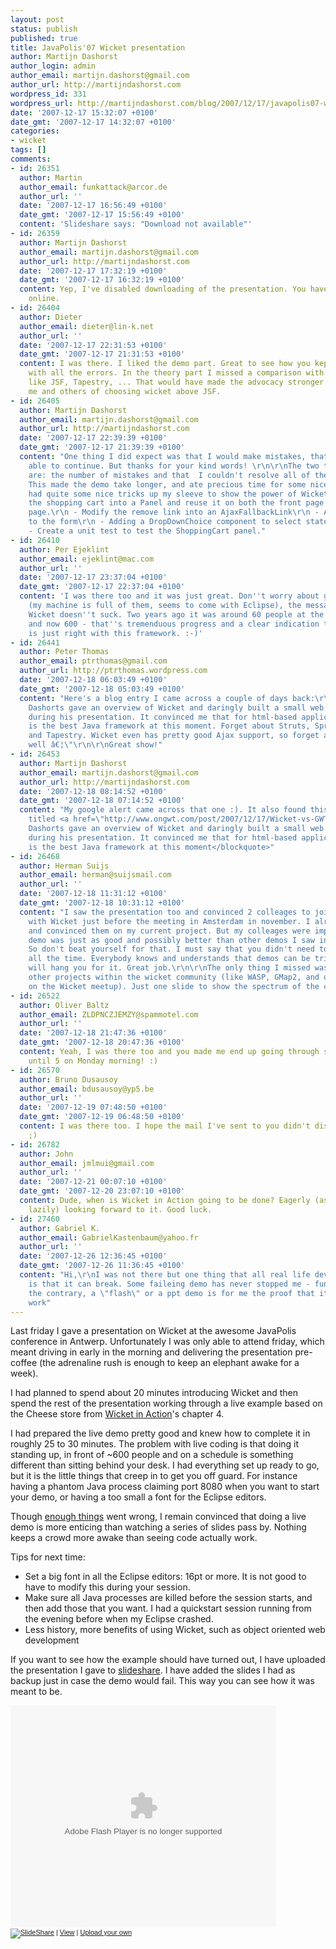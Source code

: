 ```yaml
---
layout: post
status: publish
published: true
title: JavaPolis'07 Wicket presentation
author: Martijn Dashorst
author_login: admin
author_email: martijn.dashorst@gmail.com
author_url: http://martijndashorst.com
wordpress_id: 331
wordpress_url: http://martijndashorst.com/blog/2007/12/17/javapolis07-wicket-presentation/
date: '2007-12-17 15:32:07 +0100'
date_gmt: '2007-12-17 14:32:07 +0100'
categories:
- wicket
tags: []
comments:
- id: 26351
  author: Martin
  author_email: funkattack@arcor.de
  author_url: ''
  date: '2007-12-17 16:56:49 +0100'
  date_gmt: '2007-12-17 15:56:49 +0100'
  content: 'Slideshare says: "Download not available"'
- id: 26359
  author: Martijn Dashorst
  author_email: martijn.dashorst@gmail.com
  author_url: http://martijndashorst.com
  date: '2007-12-17 17:32:19 +0100'
  date_gmt: '2007-12-17 16:32:19 +0100'
  content: Yep, I've disabled downloading of the presentation. You have to watch it
    online.
- id: 26404
  author: Dieter
  author_email: dieter@lin-k.net
  author_url: ''
  date: '2007-12-17 22:31:53 +0100'
  date_gmt: '2007-12-17 21:31:53 +0100'
  content: I was there. I liked the demo part. Great to see how you kept your cool
    with all the errors. In the theory part I missed a comparison with other technologies
    like JSF, Tapestry, ... That would have made the advocacy stronger and maybe convinced
    me and others of choosing wicket above JSF.
- id: 26405
  author: Martijn Dashorst
  author_email: martijn.dashorst@gmail.com
  author_url: http://martijndashorst.com
  date: '2007-12-17 22:39:39 +0100'
  date_gmt: '2007-12-17 21:39:39 +0100'
  content: "One thing I did expect was that I would make mistakes, that is why I was
    able to continue. But thanks for your kind words! \r\n\r\nThe two things I regret
    are: the number of mistakes and that  I couldn't resolve all of them quickly enough.
    This made the demo take longer, and ate precious time for some nice stuff...\r\n\r\nI
    had quite some nice tricks up my sleeve to show the power of Wicket:\r\n - Refactor
    the shopping cart into a Panel and reuse it on both the front page and checkout
    page.\r\n - Modify the remove link into an AjaxFallbackLink\r\n - Adding validation
    to the form\r\n - Adding a DropDownChoice component to select states, and \r\n
    - Create a unit test to test the ShoppingCart panel."
- id: 26410
  author: Per Ejeklint
  author_email: ejeklint@mac.com
  author_url: ''
  date: '2007-12-17 23:37:04 +0100'
  date_gmt: '2007-12-17 22:37:04 +0100'
  content: 'I was there too and it was just great. Don''t worry about ghost processes
    (my machine is full of them, seems to come with Eclipse), the message was clear:
    Wicket doesn''t suck. Two years ago it was around 60 people at the presentation,
    and now 600 - that''s tremenduous progress and a clear indication that something
    is just right with this framework. :-)'
- id: 26441
  author: Peter Thomas
  author_email: ptrthomas@gmail.com
  author_url: http://ptrthomas.wordpress.com
  date: '2007-12-18 06:03:49 +0100'
  date_gmt: '2007-12-18 05:03:49 +0100'
  content: "Here's a blog entry I came across a couple of days back:\r\n\r\nhttp://blog.xebia.com/2007/12/15/javapolis-2007/\r\n\r\n\"Martijn
    Dashorts gave an overview of Wicket and daringly built a small web application
    during his presentation. It convinced me that for html-based applications, Wicket
    is the best Java framework at this moment. Forget about Struts, Spring MVC, JSF
    and Tapestry. Wicket even has pretty good Ajax support, so forget about GWT as
    well â€¦\"\r\n\r\nGreat show!"
- id: 26453
  author: Martijn Dashorst
  author_email: martijn.dashorst@gmail.com
  author_url: http://martijndashorst.com
  date: '2007-12-18 08:14:52 +0100'
  date_gmt: '2007-12-18 07:14:52 +0100'
  content: "My google alert came across that one :). It also found this blog entry
    titled <a href=\"http://www.ongwt.com/post/2007/12/17/Wicket-vs-GWT\" rel=\"nofollow\">Wicket-vs-GWT</a>:\r\n\r\n<blockquote>Martijn
    Dashorts gave an overview of Wicket and daringly built a small web application
    during his presentation. It convinced me that for html-based applications, Wicket
    is the best Java framework at this moment</blockquote>"
- id: 26468
  author: Herman Suijs
  author_email: herman@suijsmail.com
  author_url: ''
  date: '2007-12-18 11:31:12 +0100'
  date_gmt: '2007-12-18 10:31:12 +0100'
  content: "I saw the presentation too and convinced 2 colleages to join me. I started
    with Wicket just before the meeting in Amsterdam in november. I already was impressed
    and convinced them on my current project. But my colleages were impressed too.\r\n\r\nThe
    demo was just as good and possibly better than other demos I saw in Antwerpen.
    So don't beat yourself for that. I must say that you didn't need to excuse yourself
    all the time. Everybody knows and understands that demos can be tricky so nobody
    will hang you for it. Great job.\r\n\r\nThe only thing I missed was a link to
    other projects within the wicket community (like WASP, GMap2, and others like
    on the Wicket meetup). Just one slide to show the spectrum of the community."
- id: 26522
  author: Oliver Baltz
  author_email: ZLDPNCZJEMZY@spammotel.com
  author_url: ''
  date: '2007-12-18 21:47:36 +0100'
  date_gmt: '2007-12-18 20:47:36 +0100'
  content: Yeah, I was there too and you made me end up going through some tutorials
    until 5 on Monday morning! :)
- id: 26570
  author: Bruno Dusausoy
  author_email: bdusausoy@yp5.be
  author_url: ''
  date: '2007-12-19 07:48:50 +0100'
  date_gmt: '2007-12-19 06:48:50 +0100'
  content: I was there too. I hope the mail I've sent to you didn't discourage you
    ;)
- id: 26782
  author: John
  author_email: jmlmui@gmail.com
  author_url: ''
  date: '2007-12-21 00:07:10 +0100'
  date_gmt: '2007-12-20 23:07:10 +0100'
  content: Dude, when is Wicket in Action going to be done? Eagerly (as opposed to
    lazily) looking forward to it. Good luck.
- id: 27460
  author: Gabriel K.
  author_email: GabrielKastenbaum@yahoo.fr
  author_url: ''
  date: '2007-12-26 12:36:45 +0100'
  date_gmt: '2007-12-26 11:36:45 +0100'
  content: "Hi,\r\nI was not there but one thing that all real life developpers know,
    is that it can break. Some faileing demo has never stopped me - funny, no? On
    the contrary, a \"flash\" or a ppt demo is for me the proof that it does not actually
    work"
---
```

<p>
Last friday I gave a presentation on Wicket at the awesome JavaPolis conference in Antwerp. Unfortunately I was only able to attend friday, which meant driving in early in the morning and delivering the presentation pre-coffee (the adrenaline rush is enough to keep an elephant awake for a week).</p>
<p>
I had planned to spend about 20 minutes introducing Wicket and then spend the rest of the presentation working through a live example based on the Cheese store from <a href="http://manning.com/dashorst/" title="Manning: Wicket in Action">Wicket in Action</a>'s chapter 4.</p>
<p>
I had prepared the live demo pretty good and knew how to complete it in roughly 25 to 30 minutes. The problem with live coding is that doing it standing up, in front of ~600 people and on a schedule is something different than sitting behind your desk. I had everything set up ready to go, but it is the little things that creep in to get you off guard. For instance having a phantom Java process claiming port 8080 when you want to start your demo, or having a too small a font for the Eclipse editors.</p>
<p>
Though <a href="http://maas-frensch.com/peter/2007/12/16/javapolis-2007-day-3/" title="Javapolis 2007 - Day 3 at  log4p">enough things</a> went wrong, I remain convinced that doing a live demo is more enticing than watching a series of slides pass by. Nothing keeps a crowd more awake than seeing code actually work.</p>
<p>
Tips for next time:</p>
<ul>
<li>Set a big font in all the Eclipse editors: 16pt or more. It is not good to have to modify this during your session.</li>
<li>Make sure all Java processes are killed before the session starts, and then add those that you want. I had a quickstart session running from the evening before when my Eclipse crashed.</li>
<li>Less history, more benefits of using Wicket, such as object oriented web development</li>
</ul>
<p>
If you want to see how the example should have turned out, I have uploaded the presentation I gave to <a href="http://www.slideshare.net/tag/wicket" title="SlideShare &raquo; Slideshows tagged with wicket">slideshare</a>. I have added the slides I had as backup just in case the demo would fail. This way you can see how it was meant to be.</p>
<div style="width:425px;text-align:left" id="__ss_205254"><object style="margin:0px" width="425" height="355"><param name="movie" value="http://static.slideshare.net/swf/ssplayer2.swf?doc=wicket-in-action-1197847406916221-4"/><param name="allowFullScreen" value="true"/><param name="allowScriptAccess" value="always"/><embed src="http://static.slideshare.net/swf/ssplayer2.swf?doc=wicket-in-action-1197847406916221-4" type="application/x-shockwave-flash" allowscriptaccess="always" allowfullscreen="true" width="425" height="355"></embed></object>
<div style="font-size:11px;font-family:tahoma,arial;height:26px;padding-top:2px;"><a href="http://www.slideshare.net/?src=embed"><img src="http://static.slideshare.net/swf/logo_embd.png" style="border:0px none;margin-bottom:-5px" alt="SlideShare"/></a> | <a href="http://www.slideshare.net/dashorst/wicket-in-action" title="View 'Wicket In Action' on SlideShare">View</a> | <a href="http://www.slideshare.net/upload">Upload your own</a></div>
</div>
